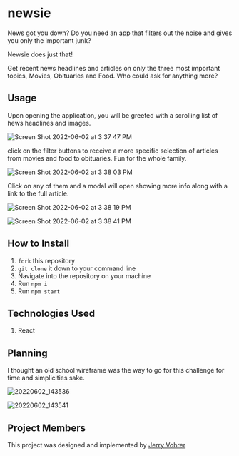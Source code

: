 # newsie

News got you down?  Do you need an app that filters out the noise and gives you only the important junk?

Newsie does just that!

Get recent news headlines and articles on only the three most important topics, Movies, Obituaries and Food. Who could ask for anything more?

## Usage
Upon opening the application, you will be greeted with a scrolling list of hews headlines and images. 

![Screen Shot 2022-06-02 at 3 37 47 PM](https://user-images.githubusercontent.com/92649050/171735423-6255efdb-ebcf-4f0c-80b3-aa87b7916ed8.png)

click on the filter buttons to receive a more specific selection of articles from movies and food to obituaries. Fun for the whole family. 

![Screen Shot 2022-06-02 at 3 38 03 PM](https://user-images.githubusercontent.com/92649050/171735506-1e52faaf-bb3e-4cb8-994a-3008de9596b6.png)

Click on any of them and a modal will open showing more info along with a link to the full article. 

![Screen Shot 2022-06-02 at 3 38 19 PM](https://user-images.githubusercontent.com/92649050/171735523-1fb794b8-a252-4172-b021-c0a557a996a8.png)

![Screen Shot 2022-06-02 at 3 38 41 PM](https://user-images.githubusercontent.com/92649050/171735462-4869619a-d50d-40cc-8af1-6d101238a0c6.png)


## How to Install
1. `fork` this repository
2. `git clone` it down to your command line
3. Navigate into the repository on your machine
4. Run `npm i`
5. Run `npm start`


## Technologies Used
1. React

## Planning
I thought an old school wireframe was the way to go for this challenge for time and simplicities sake. 

![20220602_143536](https://user-images.githubusercontent.com/92649050/171724795-d0045346-900c-429c-bda5-5e7f0c47fee4.jpeg)


![20220602_143541](https://user-images.githubusercontent.com/92649050/171724595-8c45c045-b1d8-4c53-87bc-6780e8f719ab.jpeg)


## Project Members
This project was designed and implemented by [Jerry Vohrer](https://github.com/Jerry-Vrrr)

